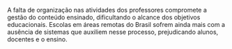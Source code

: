 A falta de organização nas atividades dos professores compromete a gestão do conteúdo ensinado, dificultando o alcance dos objetivos educacionais. Escolas em áreas remotas do Brasil sofrem ainda mais com a ausência de sistemas que auxiliem nesse processo, prejudicando alunos, docentes e o ensino.
